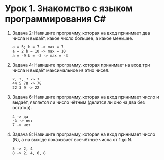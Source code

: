 # Урок 1. Знакомство с языком программирования С#

1. Задача 2: Напишите программу, которая на вход принимает два числа и выдаёт, какое число большее, а какое меньшее.
    ```
    a = 5; b = 7 -> max = 7
    a = 2 b = 10 -> max = 10
    a = -9 b = -3 -> max = -3
    ```
2. Задача 4: Напишите программу, которая принимает на вход три числа и выдаёт максимальное из этих чисел.
    ```
    2, 3, 7 -> 7
    44 5 78 -> 78
    22 3 9 -> 22
    ```
3. Задача 6: Напишите программу, которая на вход принимает число и выдаёт, является ли число чётным (делится ли оно на два без остатка).
    ```
    4 -> да
    -3 -> нет
    7 -> нет
    ```
4. Задача 8: Напишите программу, которая на вход принимает число (N), а на выходе показывает все чётные числа от 1 до N.
    ```
    5 -> 2, 4
    8 -> 2, 4, 6, 8
    ```
